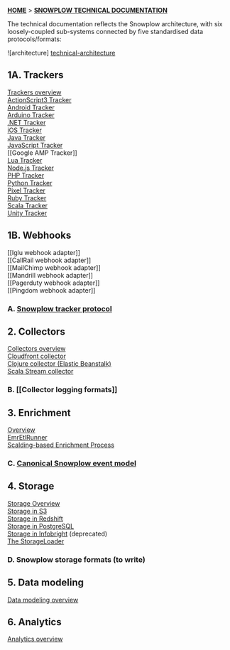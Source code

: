 [**HOME**](Home) > [**SNOWPLOW TECHNICAL DOCUMENTATION**](Snowplow-technical-documentation)

The technical documentation reflects the Snowplow architecture, with six loosely-coupled sub-systems connected by five standardised data protocols/formats:

![architecture] [technical-architecture]

## 1A. Trackers

[Trackers overview](trackers)  
[ActionScript3 Tracker](ActionScript3-Tracker)  
[Android Tracker](Android-Tracker)  
[Arduino Tracker](Arduino-Tracker)  
[.NET Tracker](.NET-Tracker)  
[iOS Tracker](iOS-Tracker)  
[Java Tracker](Java-Tracker)   
[JavaScript Tracker](javascript-tracker)  
[[Google AMP Tracker]]  
[Lua Tracker](Lua-Tracker)  
[Node.js Tracker](Node.js-Tracker)  
[PHP Tracker](PHP-Tracker)  
[Python Tracker](Python-Tracker)  
[Pixel Tracker](pixel-tracker)  
[Ruby Tracker](Ruby-Tracker)  
[Scala Tracker](Scala-Tracker)  
[Unity Tracker](Unity-Tracker)  

## 1B. Webhooks

[[Iglu webhook adapter]]  
[[CallRail webhook adapter]]  
[[MailChimp webhook adapter]]  
[[Mandrill webhook adapter]]  
[[Pagerduty webhook adapter]]  
[[Pingdom webhook adapter]]  

### A. [Snowplow tracker protocol](snowplow-tracker-protocol)  

## 2. Collectors

[Collectors overview](collectors)  
[Cloudfront collector](cloudfront)  
[Clojure collector (Elastic Beanstalk)](Clojure-collector)  
[Scala Stream collector](Scala-stream-collector)  

### B. [[Collector logging formats]]

## 3. Enrichment

[Overview](Enrichment)   
[EmrEtlRunner](EmrEtlRunner)   
[Scalding-based Enrichment Process](The-Enrichment-Process)   

### C. [Canonical Snowplow event model](canonical-event-model)

## 4. Storage

[Storage Overview](Storage-documentation)  
[Storage in S3](S3-storage)  
[Storage in Redshift](amazon-redshift-storage)  
[Storage in PostgreSQL](postgresql-storage)   
[Storage in Infobright](infobright-storage) (deprecated)  
[The StorageLoader](The-Storage-Loader)  

### D. Snowplow storage formats (to write)

## 5. Data modeling

[Data modeling overview](data-modeling-documentation)

## 6. Analytics

[Analytics overview](analytics-documentation)

[technical-architecture]: https://d3i6fms1cm1j0i.cloudfront.net/github-wiki/images/snowplow-architecture.png

